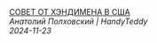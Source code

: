 <!--2024-11-23 15:00:30-->
<div class="yb">
  <a class="nodecor" href="/index.html?rabota/sovet_ot_hendimena_v_ssha">
    <img class="preview" data-videoid="TNOaqfBgwzY" src="https://i1.ytimg.com/vi/TNOaqfBgwzY/hqdefault.jpg" align="middle" alt="">
  </a>
  <div class="inlbl text">
    <a class="nodecor" href="/index.html?rabota/sovet_ot_hendimena_v_ssha">СОВЕТ ОТ ХЭНДИМЕНА В США</a><br>
    <i class="smaller2">Анатолий Полховский | HandyTeddy </i><br>
    <i class="smaller3">2024-11-23</i>
  </div>
</div>
